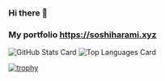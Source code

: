 ### Hi there 👋

### My portfolio https://soshiharami.xyz

![GitHub Stats Card](https://github-readme-stats.vercel.app/api?username=soshiharami&theme=synthwave&show_icons=true)
![Top Languages Card](https://github-readme-stats.vercel.app/api/top-langs/?username=soshiharami&theme=synthwave&show_icons=true)

[![trophy](https://github-profile-trophy.vercel.app/?username=soshiharami)](https://github.com/ryo-ma/github-profile-trophy)

<!--
**soshiharami/soshiharami** is a ✨ _special_ ✨ repository because its `README.md` (this file) appears on your GitHub profile.
